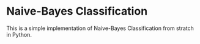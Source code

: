 # Naive-Bayes Classification

This is a simple implementation of Naive-Bayes Classification from stratch in Python.